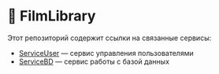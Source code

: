# 🎥 FilmLibrary

Этот репозиторий содержит ссылки на связанные сервисы:

- [ServiceUser](https://github.com/Perceva1e/ServiceUser) — сервис управления пользователями
- [ServiceBD](https://github.com/Perceva1e/ServiceBD) — сервис работы с базой данных

